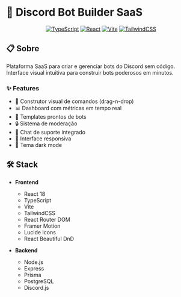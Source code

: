 # 🤖 Discord Bot Builder SaaS

<div align="center">

[![TypeScript](https://img.shields.io/badge/TypeScript-5.5.3-blue)](https://www.typescriptlang.org/)
[![React](https://img.shields.io/badge/React-18.3.1-blue)](https://reactjs.org/)
[![Vite](https://img.shields.io/badge/Vite-5.4.2-blue)](https://vitejs.dev/)
[![TailwindCSS](https://img.shields.io/badge/TailwindCSS-3.4.1-blue)](https://tailwindcss.com/)

</div>

## 📋 Sobre

Plataforma SaaS para criar e gerenciar bots do Discord sem código. Interface visual intuitiva para construir bots poderosos em minutos.

### ✨ Features

- 🎨 Construtor visual de comandos (drag-n-drop)
- 📊 Dashboard com métricas em tempo real
- 🤖 Templates prontos de bots
- 🔒 Sistema de moderação
- 💬 Chat de suporte integrado
- 📱 Interface responsiva
- 🌙 Tema dark mode

## 🛠️ Stack

- **Frontend**
  - React 18
  - TypeScript
  - Vite
  - TailwindCSS
  - React Router DOM
  - Framer Motion
  - Lucide Icons
  - React Beautiful DnD

- **Backend**
  - Node.js
  - Express
  - Prisma
  - PostgreSQL
  - Discord.js
